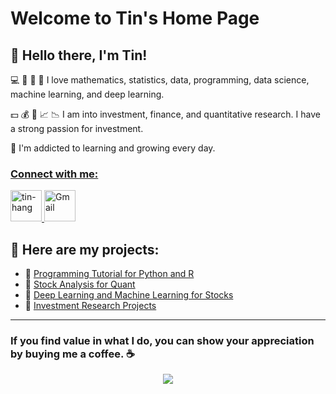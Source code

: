 # Welcome to Tin's Home Page

## 👋 Hello there, I'm Tin!

💻 🔢 🔣 🤖 I love mathematics, statistics, data, programming, data science, machine learning, and deep learning.

💵 💰 💸 📈 📉 I am into investment, finance, and quantitative research. I have a strong passion for investment.

🌱 I'm addicted to learning and growing every day.

### <ins>Connect with me:</ins>
<div style="text-align: left; margin-bottom: 20px;">
    <a href="https://www.linkedin.com/in/tin-hang" target="_blank">
        <img src="https://raw.githubusercontent.com/rahuldkjain/github-profile-readme-generator/master/src/images/icons/Social/linked-in-alt.svg" alt="tin-hang" height="50" width="50"/>
    </a>
    <a href="mailto:lastancientone@gmail.com" target="_blank">
        <img src="https://www.base64-image.de/build/img/mr-base64-482fa1f767.png" alt="Gmail" width="50" height="50"/>
    </a>
</div>

## 📁 Here are my projects:

- 📝 [Programming Tutorial for Python and R](tutorial.md)
- 📄 [Stock Analysis for Quant](Quant.md)
- 📄 [Deep Learning and Machine Learning for Stocks](MLDL.md)
- 📄 [Investment Research Projects](IRP.md)

---

### If you find value in what I do, you can show your appreciation by buying me a coffee. ☕

<!-- Buy Me a Coffee button -->
<div style="text-align: center;">
    <a href="https://www.buymeacoffee.com/lastancientone">
        <img src="https://img.buymeacoffee.com/button-api/?text=Buy me a coffee&emoji=&slug=lastancientone&button_colour=5F7FFF&font_colour=ffffff&font_family=Inter&outline_colour=000000&coffee_colour=FFDD00" />
    </a>
</div>
